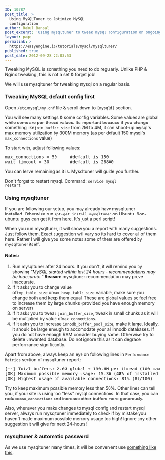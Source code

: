 ```yaml
---
ID: 10787
post_title: >
  Using MySQLTuner to Optimize MySQL
  configuration
author: Rahul Bansal
post_excerpt: 'Using mysqltuner to tweak mysql configuration on ongoing basis. This helps in better utilization of system RAM & speed-up mysql-server.'
layout: page
permalink: >
  https://easyengine.io/tutorials/mysql/mysqltuner/
published: true
post_date: 2012-09-28 22:03:53
---
```

Tweaking MySQL is something you need to do regularly. Unlike PHP &amp; Nginx tweaking, this is not a set &amp; forget job!

We will use mysqltuner for tweaking mysql on a regular basis.
<h3>Tweaking MySQL default config first</h3>
Open <code>/etc/mysql/my.cnf</code> file &amp; scroll down to <code>[mysqld]</code> section.

You will see many settings &amp; some config variables. Some values are global while some are per-thread values. Its important because if you change something like<code>join_buffer_size</code> from 2M to 4M, it can shoot-up mysql's max memory utilization by 300M memory (as per default 150 mysql's <code>max_connections</code> value)

To start with, adjust following values:
<pre>max_connections = 50     #default is 150
wait_timeout = 30        #default is 28800</pre>
You can leave remaining as it is. Mysqltuner will guide you further.

Don't forget to restart mysql. Command: <code>service mysql restart</code>
<h3>Using mysqltuner</h3>
If you are following our setup, you may already have mysqltuner installed. Otherwise run <code>apt-get install mysqltuner</code> on Ubuntu. Non-ubuntu guys can get it from <a href="https://github.com/rackerhacker/MySQLTuner-perl">here</a>. It's just a perl script!

When you run mysqltuner, it will show you a report with many suggestions. Just follow them. Exact suggestion will vary so its hard to cover all of them here. Rather I will give you some notes some of them are offered by mysqltuner itself.
<h4>Notes:</h4>
<ol>
	<li>Run mysqltuner after 24 hours. It you don't, it will remind you by showing <em>"MySQL started within last 24 hours - recommendations may be inaccurate." </em><strong>Reason: </strong>mysqltuner recommendation may prove inaccurate.</li>
	<li>If it asks you to change value of<code>tmp_table_size</code> or<code>max_heap_table_size</code> variable, make sure you change both and keep them equal. These are global values so feel free to increase them by large chunks (provided you have enough memory on server)</li>
	<li>If it asks you to tweak <code>join_buffer_size</code>, tweak in small chunks as it will be multiplied by value of<code>max_connections</code>.</li>
	<li>If it asks you to increase <code>innodb_buffer_pool_size</code>, make it large. Ideally, it should be large enough to accomodate your all innodb databases. If you do not have enough RAM consider buying some. Otherwise try to delete unwanted database. Do not ignore this as it can degrade performance significantly.</li>
</ol>
Apart from above, always keep an eye on following lines in <code>Performance Metrics</code> section of mysqltuner report:
<pre>[--] Total buffers: 2.6G global + 130.6M per thread (100 max threads)
[OK] Maximum possible memory usage: 15.3G (<strong>48%</strong> of installed RAM)
[OK] Highest usage of available connections: 81% (81/100)</pre>
Try to keep maximum possible memory less than 50%. Other lines can tell you, if your site is using too "less" mysql connections. In that case, you can reduce<code>max_connections</code> and increase other buffers more generously.

Also, whenever you make changes to mysql config and restart mysql server, always run mysqltuner immediately to check if by mistake you haven't made maximum possible memory usage too high! Ignore any other suggestion it will give for next 24-hours!
<h3>mysqltuner &amp; automatic password</h3>
As we use mysqltuner many times, it will be convenient use <a href="https://easyengine.io/tutorials/mysql/mycnf-preference/">something like this</a>.